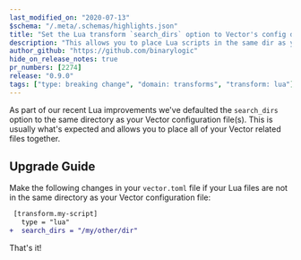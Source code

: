 ```yaml
---
last_modified_on: "2020-07-13"
$schema: "/.meta/.schemas/highlights.json"
title: "Set the Lua transform `search_dirs` option to Vector's config dir by default"
description: "This allows you to place Lua scripts in the same dir as your Vector config"
author_github: "https://github.com/binarylogic"
hide_on_release_notes: true
pr_numbers: [2274]
release: "0.9.0"
tags: ["type: breaking change", "domain: transforms", "transform: lua"]
---
```


As part of our recent Lua improvements we've defaulted the `search_dirs` option
to the same directory as your Vector configuration file(s). This is usually
what's expected and allows you to place all of your Vector related files
together.

## Upgrade Guide

Make the following changes in your `vector.toml` file if your Lua files are not
in the same directory as your Vector configuration file:

```diff title="vector.toml"
 [transform.my-script]
   type = "lua"
+  search_dirs = "/my/other/dir"
```

That's it!


